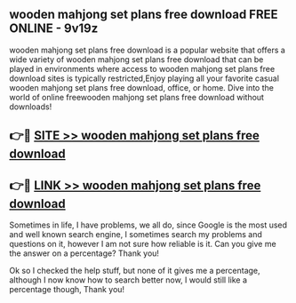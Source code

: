 ## wooden mahjong set plans free download FREE ONLINE - 9v19z

wooden mahjong set plans free download is a popular website that offers a wide variety of wooden mahjong set plans free download that can be played in environments where access to wooden mahjong set plans free download sites is typically restricted,Enjoy playing all your favorite casual wooden mahjong set plans free download, office, or home. Dive into the world of online freewooden mahjong set plans free download without downloads!

## 👉🔴 [SITE >> wooden mahjong set plans free download](http://news.freeplayer.one?title=wooden_mahjong_set_plans_free_download&ref=FRRE)

## 👉🔴 [LINK >> wooden mahjong set plans free download](http://news.freeplayer.one?title=wooden_mahjong_set_plans_free_download&ref=FREE)

Sometimes in life, I have problems, we all do, since Google is the most used and well known search engine, I sometimes search my problems and questions on it, however I am not sure how reliable is it. Can you give me the answer on a percentage? Thank you!

Ok so I checked the help stuff, but none of it gives me a percentage, although I now know how to search better now, I would still like a percentage though, Thank you!